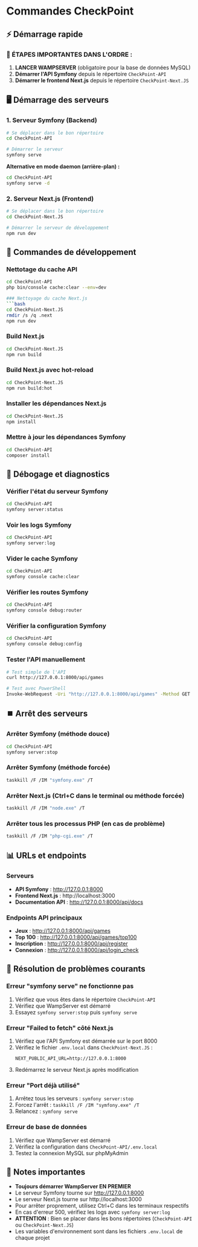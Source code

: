 # Commandes CheckPoint

## ⚡ Démarrage rapide

### 🚨 ÉTAPES IMPORTANTES DANS L'ORDRE :

1. **LANCER WAMPSERVER** (obligatoire pour la base de données MySQL)
2. **Démarrer l'API Symfony** depuis le répertoire `CheckPoint-API`
3. **Démarrer le frontend Next.js** depuis le répertoire `CheckPoint-Next.JS`

## 🖥️ Démarrage des serveurs

### 1. Serveur Symfony (Backend)
```bash
# Se déplacer dans le bon répertoire
cd CheckPoint-API

# Démarrer le serveur
symfony serve
```

**Alternative en mode daemon (arrière-plan) :**
```bash
cd CheckPoint-API
symfony serve -d
```

### 2. Serveur Next.js (Frontend)
```bash
# Se déplacer dans le bon répertoire
cd CheckPoint-Next.JS

# Démarrer le serveur de développement
npm run dev
```

## 🔧 Commandes de développement

### Nettotage du cache API
```bash
cd CheckPoint-API
php bin/console cache:clear --env=dev

### Nettoyage du cache Next.js
```bash
cd CheckPoint-Next.JS
rmdir /s /q .next
npm run dev
```

### Build Next.js
```bash
cd CheckPoint-Next.JS
npm run build
```

### Build Next.js avec hot-reload
```bash
cd CheckPoint-Next.JS
npm run build:hot
```

### Installer les dépendances Next.js
```bash
cd CheckPoint-Next.JS
npm install
```

### Mettre à jour les dépendances Symfony
```bash
cd CheckPoint-API
composer install
```

## 🐛 Débogage et diagnostics

### Vérifier l'état du serveur Symfony
```bash
cd CheckPoint-API
symfony server:status
```

### Voir les logs Symfony
```bash
cd CheckPoint-API
symfony server:log
```

### Vider le cache Symfony
```bash
cd CheckPoint-API
symfony console cache:clear
```

### Vérifier les routes Symfony
```bash
cd CheckPoint-API
symfony console debug:router
```

### Vérifier la configuration Symfony
```bash
cd CheckPoint-API
symfony console debug:config
```

### Tester l'API manuellement
```bash
# Test simple de l'API
curl http://127.0.0.1:8000/api/games

# Test avec PowerShell
Invoke-WebRequest -Uri "http://127.0.0.1:8000/api/games" -Method GET
```

## ⏹️ Arrêt des serveurs

### Arrêter Symfony (méthode douce)
```bash
cd CheckPoint-API
symfony server:stop
```

### Arrêter Symfony (méthode forcée)
```bash
taskkill /F /IM "symfony.exe" /T
```

### Arrêter Next.js (Ctrl+C dans le terminal ou méthode forcée)
```bash
taskkill /F /IM "node.exe" /T
```

### Arrêter tous les processus PHP (en cas de problème)
```bash
taskkill /F /IM "php-cgi.exe" /T
```

## 📊 URLs et endpoints

### Serveurs
- **API Symfony** : http://127.0.0.1:8000
- **Frontend Next.js** : http://localhost:3000
- **Documentation API** : http://127.0.0.1:8000/api/docs

### Endpoints API principaux
- **Jeux** : http://127.0.0.1:8000/api/games
- **Top 100** : http://127.0.0.1:8000/api/games/top100
- **Inscription** : http://127.0.0.1:8000/api/register
- **Connexion** : http://127.0.0.1:8000/api/login_check

## 🚨 Résolution de problèmes courants

### Erreur "symfony serve" ne fonctionne pas
1. Vérifiez que vous êtes dans le répertoire `CheckPoint-API`
2. Vérifiez que WampServer est démarré
3. Essayez `symfony server:stop` puis `symfony serve`

### Erreur "Failed to fetch" côté Next.js
1. Vérifiez que l'API Symfony est démarrée sur le port 8000
2. Vérifiez le fichier `.env.local` dans `CheckPoint-Next.JS` :
   ```
   NEXT_PUBLIC_API_URL=http://127.0.0.1:8000
   ```
3. Redémarrez le serveur Next.js après modification

### Erreur "Port déjà utilisé"
1. Arrêtez tous les serveurs : `symfony server:stop`
2. Forcez l'arrêt : `taskkill /F /IM "symfony.exe" /T`
3. Relancez : `symfony serve`

### Erreur de base de données
1. Vérifiez que WampServer est démarré
2. Vérifiez la configuration dans `CheckPoint-API/.env.local`
3. Testez la connexion MySQL sur phpMyAdmin

## 📝 Notes importantes
- **Toujours démarrer WampServer EN PREMIER**
- Le serveur Symfony tourne sur http://127.0.0.1:8000
- Le serveur Next.js tourne sur http://localhost:3000
- Pour arrêter proprement, utilisez Ctrl+C dans les terminaux respectifs
- En cas d'erreur 500, vérifiez les logs avec `symfony server:log`
- **ATTENTION** : Bien se placer dans les bons répertoires (`CheckPoint-API` ou `CheckPoint-Next.JS`)
- Les variables d'environnement sont dans les fichiers `.env.local` de chaque projet 